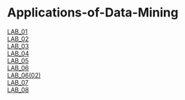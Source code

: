 # Applications-of-Data-Mining
[LAB_01](https://github.com/2303A51674/Applications-of-Data-Mining/blob/main/ADM_01.ipynb)<br>
[LAB_02](https://github.com/2303A51674/Applications-of-Data-Mining/blob/main/ADM_2.ipynb)<br>
[LAB_03](https://github.com/2303A51674/Applications-of-Data-Mining/blob/main/ADM_Lab03.ipynb)<br>
[LAB_04](https://github.com/2303A51674/Applications-of-Data-Mining/blob/main/ADM_4.ipynb)<br>
[LAB_05](https://github.com/2303A51674/Applications-of-Data-Mining/blob/main/LAB_05.ipynb)<br>
[LAB_06](https://github.com/2303A51674/Applications-of-Data-Mining/blob/main/LAB_06.ipynb)<br>
[LAB_06(02)](https://github.com/2303A51674/Applications-of-Data-Mining/blob/main/LAB_6(02).ipynb)<br>
[LAB_07](https://github.com/2303A51674/Applications-of-Data-Mining/blob/main/Adm_Lab_07.ipynb)<br>
[LAB_08](https://github.com/2303A51674/Applications-of-Data-Mining/blob/main/ADM_LAB%5B8%5D.ipynb)<br>
